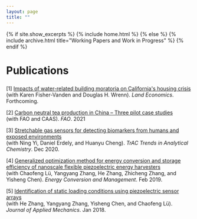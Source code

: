 ```yaml
---
layout: page
title: ""
---
```


{% if site.show_excerpts %}
  {% include home.html %}
{% else %}
  {% include archive.html title="Working Papers and Work in Progress" %}
{% endif %}

<h2 style="font-size:28px;">Publications</h2>   

[1] [Impacts of water-related building moratoria on California's housing crisis](https://le.uwpress.org/content/early/2024/09/16/le.101.1.112023-0122R)  
(with Karen Fisher-Vanden and Douglas H. Wrenn). *Land Economics*. Forthcoming. 

[2] [Carbon neutral tea production in China – Three pilot case studies](https://openknowledge.fao.org/items/093109de-3e5f-4a81-99fe-bb5fdbd17536)  
(with FAO and CAAS). *FAO*. 2021

[3] [Stretchable gas sensors for detecting biomarkers from humans and exposed environments](https://www.sciencedirect.com/science/article/abs/pii/S0165993620303149)  
(with Ning Yi, Daniel Erdely, and Huanyu Cheng). *TrAC Trends in Analytical Chemistry*. Dec 2020.   

[4] [Generalized optimization method for energy conversion and storage efficiency of nanoscale flexible piezoelectric energy harvesters](https://www.sciencedirect.com/science/article/abs/pii/S019689041831402X)  
(with Chaofeng Lü, Yangyang Zhang, He Zhang, Zhicheng Zhang, and Yisheng Chen). *Energy Conversion and Management*. Feb 2019.

[5] [Identification of static loading conditions using piezoelectric sensor arrays](https://asmedigitalcollection.asme.org/appliedmechanics/article-abstract/85/1/011008/473502/Identification-of-Static-Loading-Conditions-Using)  
(with He Zhang, Yangyang Zhang, Yisheng Chen, and Chaofeng Lü). *Journal of Applied Mechanics*. Jan 2018.
